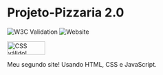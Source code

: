 # Projeto-Pizzaria 2.0
![W3C Validation](https://img.shields.io/w3c-validation/html?targetUrl=https%3A%2F%2Fpesarmento.github.io%2FGet%2F)
![Website](https://img.shields.io/website?url=https%3A%2F%2Fpesarmento.github.io%2FGet%2F)
<p>
    <a href="http://jigsaw.w3.org/css-validator/check/referer">
        <img style="border:0;width:88px;height:31px"
            src="http://jigsaw.w3.org/css-validator/images/vcss"
            alt="CSS válido!" />
    </a>
</p>

Meu segundo site! Usando HTML, CSS e JavaScript.